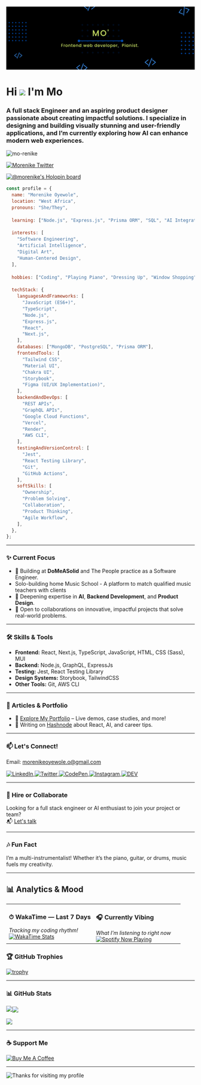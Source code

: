 ![Morenike Oyewole - Software Engineer Banner](mo.png)

# Hi <img src="https://raw.githubusercontent.com/MartinHeinz/MartinHeinz/master/wave.gif" width="30px"> I'm Mo
### A full stack Engineer and an aspiring product designer passionate about creating impactful solutions. I specialize in designing and building visually stunning and user-friendly applications, and I’m currently exploring how AI can enhance modern web experiences.

<p align="left">
  <img src="https://komarev.com/ghpvc/?username=mo-renike&label=Profile%20views&color=0e75b6&style=flat" alt="mo-renike" />
</p>

<p align="left">
  <a href="https://twitter.com/mo_renike_" target="blank">
    <img src="https://img.shields.io/twitter/follow/mo_renike_?logo=twitter&style=for-the-badge" alt="Morenike Twitter" />
  </a>
</p>

[![@morenike's Holopin board](https://holopin.me/morenike)](https://holopin.io/@morenike)

```javascript
const profile = {
  name: "Morenike Oyewole",
  location: "West Africa",
  pronouns: "She/They",

  learning: ["Node.js", "Express.js", "Prisma ORM", "SQL", "AI Integration"],

  interests: [
    "Software Engineering",
    "Artificial Intelligence",
    "Digital Art",
    "Human-Centered Design",
  ],

  hobbies: ["Coding", "Playing Piano", "Dressing Up", "Window Shopping"],

  techStack: {
    languagesAndFrameworks: [
      "JavaScript (ES6+)",
      "TypeScript",
      "Node.js",
      "Express.js",
      "React",
      "Next.js",
    ],
    databases: ["MongoDB", "PostgreSQL", "Prisma ORM"],
    frontendTools: [
      "Tailwind CSS",
      "Material UI",
      "Chakra UI",
      "Storybook",
      "Figma (UI/UX Implementation)",
    ],
    backendAndDevOps: [
      "REST APIs",
      "GraphQL APIs",
      "Google Cloud Functions",
      "Vercel",
      "Render",
      "AWS CLI",
    ],
    testingAndVersionControl: [
      "Jest",
      "React Testing Library",
      "Git",
      "GitHub Actions",
    ],
    softSkills: [
      "Ownership",
      "Problem Solving",
      "Collaboration",
      "Product Thinking",
      "Agile Workflow",
    ],
  },
};

```

---

### ✨ Current Focus

- 🔭 Building at **DoMeASolid** and The People practice as a Software Engineer.
- Solo-building home Music School -  A platform to match qualified music teachers with clients
- 🌱 Deepening expertise in **AI**, **Backend Development**, and **Product Design**.
- 👯 Open to collaborations on innovative, impactful projects that solve real-world problems.

---

### 🛠️ Skills & Tools

- **Frontend:** React, Next.js, TypeScript, JavaScript, HTML, CSS (Sass), MUI  
- **Backend:** Node.js, GraphQL, ExpressJs  
- **Testing:** Jest, React Testing Library  
- **Design Systems:** Storybook, TailwindCSS  
- **Other Tools:** Git, AWS CLI

---

### 📝 Articles & Portfolio

- 🔗 [Explore My Portfolio](https://portfolio-mo-renike.vercel.app/) – Live demos, case studies, and more!
- 📝 Writing on [Hashnode](https://hashnode.com/@morenike) about React, AI, and career tips.

---

### 📫 Let's Connect!

Email: [morenikeoyewole.o@gmail.com](mailto:morenikeoyewole.o@gmail.com)

<div>
  <a href="https://www.linkedin.com/in/morenike-oyewole/" target="blank">
    <img align="center" src="https://raw.githubusercontent.com/rahuldkjain/github-profile-readme-generator/master/src/images/icons/Social/linked-in-alt.svg" alt="LinkedIn" height="30" width="40" />
  </a>
  <a href="https://twitter.com/mo_renike_" target="blank">
    <img align="center" src="https://raw.githubusercontent.com/rahuldkjain/github-profile-readme-generator/master/src/images/icons/Social/twitter.svg" alt="Twitter" height="30" width="40" />
  </a>
  <a href="https://codepen.io/morenike" target="blank">
    <img align="center" src="https://raw.githubusercontent.com/rahuldkjain/github-profile-readme-generator/master/src/images/icons/Social/codepen.svg" alt="CodePen" height="30" width="40" />
  </a>
  <a href="https://instagram.com/herroyalpianist" target="blank">
    <img align="center" src="https://raw.githubusercontent.com/rahuldkjain/github-profile-readme-generator/master/src/images/icons/Social/instagram.svg" alt="Instagram" height="30" width="40" />
  </a>
  <a href="https://dev.to/morenike" target="blank">
    <img align="center" src="https://cdn.jsdelivr.net/npm/simple-icons@3.0.1/icons/dev-dot-to.svg" alt="DEV" height="30" width="40" />
  </a>
</div>

---

### 💼 Hire or Collaborate
Looking for a full stack engineer or AI enthusiast to join your project or team?  
📬 [Let's talk](mailto:morenikeoyewole.o@gmail.com)

---

### 🎶 Fun Fact
I’m a multi-instrumentalist! Whether it’s the piano, guitar, or drums, music fuels my creativity.

---

## 📊 Analytics & Mood

<!-- Two-column layout for WakaTime + Spotify -->
<table>
  <tr>
    <td valign="top" width="50%">
      <h3>⏱ WakaTime — Last 7 Days</h3>
      <em>Tracking my coding rhythm!</em><br/>
      <a href="https://wakatime.com/@mo_renike">
        <img src="https://github-readme-stats.vercel.app/api/wakatime?username=mo_renike&layout=compact&hide_title=true&bg_color=00000000" alt="WakaTime Stats"/>
      </a>
    </td>
    <td valign="top" width="50%">
      <h3>🎧 Currently Vibing</h3>
      <em>What I’m listening to right now</em><br/>
      <a href="https://open.spotify.com/user/31wijinrxmdrtem5hlcsm6lgbarq" target="_blank">
        <img src="https://spotify-github-profile.vercel.app/api/view?uid=31wijinrxmdrtem5hlcsm6lgbarq&cover_image=true&theme=novatorem&show_offline=false&background_color=121212&interchange=false" alt="Spotify Now Playing"/>
      </a>
    </td>
  </tr>
</table>

### 🏆 GitHub Trophies
[![trophy](https://github-profile-trophy.vercel.app/?username=mo-renike&theme=onedark&row=1&column=8)](https://github.com/ryo-ma/github-profile-trophy)

---

### 📊 GitHub Stats

<p>
  <img align="left" src="https://github-readme-stats.vercel.app/api/top-langs/?username=mo-renike&layout=compact&theme=transparent" />
</p>

<p>
  <img align="center" src="https://github-readme-stats.vercel.app/api?username=mo-renike&show_icons=true&theme=transparent" />
</p>

<p>
  <img align="center" src="https://github-readme-streak-stats.herokuapp.com?user=mo-renike&theme=dark" />
</p>

---

### ☕ Support Me
<p>
  <a href="https://www.buymeacoffee.com/morenike">
    <img src="https://cdn.buymeacoffee.com/buttons/v2/default-yellow.png" height="50" width="210" alt="Buy Me A Coffee" />
  </a>
</p>

---

<img height="120" alt="Thanks for visiting my profile" width="100%" src="https://github.com/dibyendu415/dibyendu415/blob/master/marquee.svg" />
